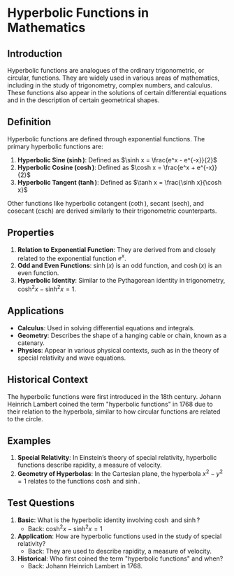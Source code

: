 # Hyperbolic Functions in Mathematics

## Introduction
Hyperbolic functions are analogues of the ordinary trigonometric, or circular, functions. They are widely used in various areas of mathematics, including in the study of trigonometry, complex numbers, and calculus. These functions also appear in the solutions of certain differential equations and in the description of certain geometrical shapes.

## Definition
Hyperbolic functions are defined through exponential functions. The primary hyperbolic functions are:
1. **Hyperbolic Sine ($\sinh$)**: Defined as $\sinh x = \frac{e^x - e^{-x}}{2}$
2. **Hyperbolic Cosine ($\cosh$)**: Defined as $\cosh x = \frac{e^x + e^{-x}}{2}$
3. **Hyperbolic Tangent ($\tanh$)**: Defined as $\tanh x = \frac{\sinh x}{\cosh x}$

Other functions like hyperbolic cotangent ($\coth$), secant ($\text{sech}$), and cosecant ($\text{csch}$) are derived similarly to their trigonometric counterparts.

## Properties
1. **Relation to Exponential Function**: They are derived from and closely related to the exponential function $e^x$.
2. **Odd and Even Functions**: $\sinh(x)$ is an odd function, and $\cosh(x)$ is an even function.
3. **Hyperbolic Identity**: Similar to the Pythagorean identity in trigonometry, $\cosh^2 x - \sinh^2 x = 1$.

## Applications
- **Calculus**: Used in solving differential equations and integrals.
- **Geometry**: Describes the shape of a hanging cable or chain, known as a catenary.
- **Physics**: Appear in various physical contexts, such as in the theory of special relativity and wave equations.

## Historical Context
The hyperbolic functions were first introduced in the 18th century. Johann Heinrich Lambert coined the term "hyperbolic functions" in 1768 due to their relation to the hyperbola, similar to how circular functions are related to the circle.

## Examples
1. **Special Relativity**: In Einstein’s theory of special relativity, hyperbolic functions describe rapidity, a measure of velocity.
2. **Geometry of Hyperbolas**: In the Cartesian plane, the hyperbola $x^2 - y^2 = 1$ relates to the functions $\cosh$ and $\sinh$.

## Test Questions
1. **Basic**: What is the hyperbolic identity involving $\cosh$ and $\sinh$?
   - Back: $\cosh^2 x - \sinh^2 x = 1$
2. **Application**: How are hyperbolic functions used in the study of special relativity?
   - Back: They are used to describe rapidity, a measure of velocity.
3. **Historical**: Who first coined the term "hyperbolic functions" and when?
   - Back: Johann Heinrich Lambert in 1768.